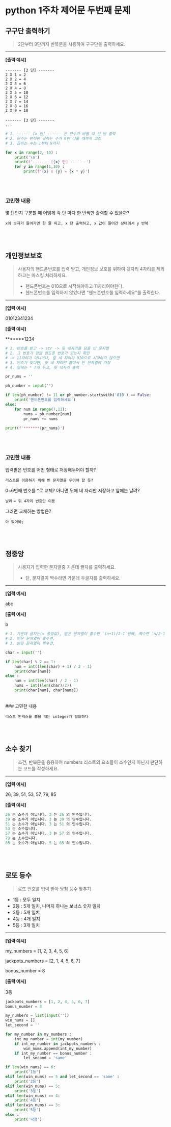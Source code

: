# python 1주차 제어문 두번째 문제

## 구구단 출력하기
> 2단부터 9단까지 반복문을 사용하여 구구단을 출력하세요.
---
**[출력 예시]**
```
------- [2 단] -------
2 X 1 = 2
2 X 2 = 4
2 X 3 = 6
2 X 4 = 8
2 X 5 = 10
2 X 6 = 12
2 X 7 = 14
2 X 8 = 16
2 X 9 = 18

------- [3 단] -------
...
```

```python
# 1. ------ [x 단] ------ 은 단수가 바뀔 때 한 번 출력
# 2. 단수는 변하면 곱하는 수가 9번 나올 때까지 고정
# 3. 곱하는 수는 1부터 9까지

for x in range(2, 10) :
    print('\n')
    print(f'------- [{x} 단] -------')
    for y in range(1,10) :
        print(f'{x} x {y} = {x * y}')

```
<br/><br>
### 고민한 내용
몇 단인지 구분할 때 어떻게 각 단 마다 한 번씩만 출력할 수 있을까?

`x에 숫자가 들어가면 한 줄 띄고, x 단 출력하고, x 값이 들어간 상태에서 y 반복`

<br/><br>
## 개인정보보호
> 사용자의 핸드폰번호를 입력 받고, 개인정보 보호를 위하여 뒷자리 4자리를 제외하고는 마스킹 처리하세요.
> * 핸드폰번호는 010으로 시작해야하고 11자리여야한다.
> * 핸드폰번호를 입력하지 않았다면 "핸드폰번호를 입력하세요"를 출력한다.

---

**[입력 예시]**

01012341234

**[출력 예시]**

*******1234

```python
# 1. 번호를 받고 -> str -> 뒷 네자리를 담을 빈 문자열
# 2. 그 번호가 정말 핸드폰 번호가 맞는지 확인
# -> 11자리가 아니거나, 앞 세 자리가 010으로 시작하지 않으면
# 3. 번호가 맞다면, 뒷 네 자리만 뽑아서 빈 문자열에 저장
# 4. 앞에는 * 7개 두고, 뒷 네자리 출력

pr_nums = ''

ph_number = input('')

if len(ph_number) != 11 or ph_number.startswith('010') == False:
    print('핸드폰번호를 입력하세요')
else:
    for num in range(7,11):
        nums = ph_number[num]
        pr_nums += nums
        
print(f'*******{pr_nums}')

```

</br></br>
### 고민한 내용
입력받은 번호를 어떤 형태로 저장해두어야 할까?

`리스트를 이용하기 위해 빈 문자열을 두어야 할 듯?`

0~6번째 번호를 *로 교체? 아니면 뒤에 네 자리만 저장하고 앞에는 날려?

`날려` `= 뒤 4자리 번호만 이용`

그러면 교체하는 방법은?

`아 있어봐;`


</br></br>


## 정중앙
> 사용자가 입력한 문자열중 가운데 글자를 출력하세요. 
> * 단, 문자열이 짝수라면 가운데 두글자를 출력하세요.

---

**[입력 예시]**

abc

**[출력 예시]**

b

```python
# 1. 가운데 글자는(= 중앙값), 받은 문자열이 홀수면 `(n+1)/2-1`번째, 짝수면 `n/2-1, (n/2+1)-1 번째 문자
# 2. 받은 문자열이 홀수면, 
# 3. 받은 문자열이 짝수면, 

char = input('')

if len(char) % 2 == 1:
    num = int((len(char) + 1) / 2 - 1)
    print(char[num])
else :
    num = int(len(char) / 2 - 1)
    nums = int((len(char)/2))
    print(char[num], char[nums])

```

</br>
### 고민한 내용

`리스트 인덱스를 뽑을 때는 integer가 필요하다`

</br></br>

## 소수 찾기

> 조건, 반복문을 응용하여 numbers 리스트의 요소들이 소수인지 아닌지 판단하는 코드를 작성하세요.

---


**[입력 예시]**

26, 39, 51, 53, 57, 79, 85

**[출력 예시]**
```python
26 는 소수가 아닙니다. 2 는 26 의 인수입니다.
39 는 소수가 아닙니다. 3 는 39 의 인수입니다.
51 는 소수가 아닙니다. 3 는 51 의 인수입니다.
53 는 소수입니다.
57 는 소수가 아닙니다. 3 는 57 의 인수입니다.
79 는 소수입니다.
85 는 소수가 아닙니다. 5 는 85 의 인수입니다.
```

</br></br>

## 로또 등수

> 로또 번호를 입력 받아 당첨 등수 맞추기

- 1등 : 모두 일치
- 2등 : 5개 일치, 나머지 하나는 보너스 숫자 일치
- 3등 : 5개 일치
- 4등 : 4개 일치
- 5등 : 3개 일치
---

**[입력 예시]**

my_numbers = [1, 2, 3, 4, 5, 6]

jackpots_numbers = [2, 1, 4, 5, 6, 7]

bonus_number = 8

**[출력 예시]**

3등

```python
jackpots_numbers = [1, 2, 4, 5, 6, 7]
bonus_number = 8
```

```python
my_numbers = list(input(''))
win_nums = []
let_second = ''

for my_number in my_numbers :
    int_my_number = int(my_number)
    if int_my_number in jackpots_numbers :
        win_nums.append(int_my_number)
    if int_my_number == bonus_number :
        let_second = 'same'

if len(win_nums) == 6:
    print('1등')
elif len(win_nums) == 5 and let_second == 'same' :
    print('2등')
elif len(win_nums) == 5:
    print('3등')
elif len(win_nums) == 4:
    print('4등')
elif len(win_nums) == 3:
    print('5등')
else :
    print('낙첨')

```

</br>
